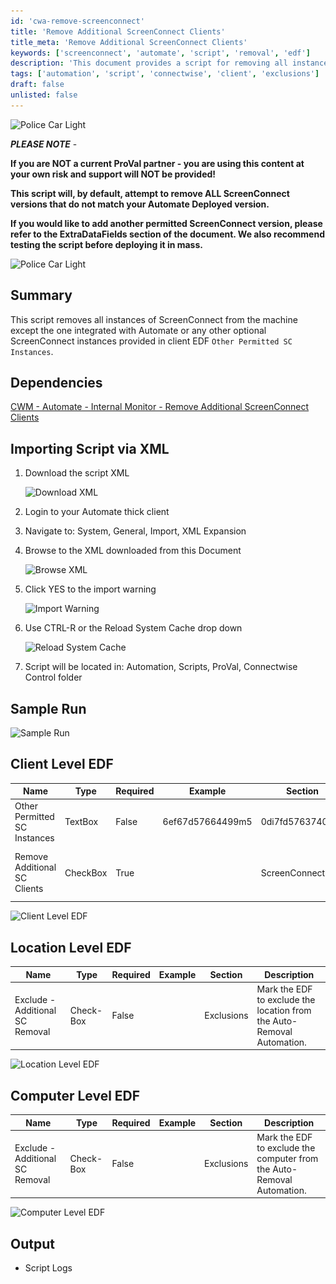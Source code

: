 ```yaml
---
id: 'cwa-remove-screenconnect'
title: 'Remove Additional ScreenConnect Clients'
title_meta: 'Remove Additional ScreenConnect Clients'
keywords: ['screenconnect', 'automate', 'script', 'removal', 'edf']
description: 'This document provides a script for removing all instances of ScreenConnect from machines, keeping only the version integrated with Automate or specified permitted versions. It includes setup instructions, client-level and location-level EDF configurations, and output details.'
tags: ['automation', 'script', 'connectwise', 'client', 'exclusions']
draft: false
unlisted: false
---
```

<div class='text-section scrollable'>

![Police Car Light](https://c.tenor.com/8vSJsVW-1pQAAAAj/police-car-light-joypixels.gif)

**_PLEASE NOTE_** -  

**If you are NOT a current ProVal partner - you are using this content at your own risk and support will NOT be provided!**

**This script will, by default, attempt to remove ALL ScreenConnect versions that do not match your Automate Deployed version.**

**If you would like to add another permitted ScreenConnect version, please refer to the ExtraDataFields section of the document. We also recommend testing the script before deploying it in mass.**

![Police Car Light](https://c.tenor.com/8vSJsVW-1pQAAAAj/police-car-light-joypixels.gif)

## Summary

This script removes all instances of ScreenConnect from the machine except the one integrated with Automate or any other optional ScreenConnect instances provided in client EDF `Other Permitted SC Instances`.

## Dependencies

[CWM - Automate - Internal Monitor - Remove Additional ScreenConnect Clients](https://proval.itglue.com/DOC-5078775-15274649)

## Importing Script via XML

1. Download the script XML

   ![Download XML](..\..\..\static\img\Remove---All-But-My---ScreenConnect-Client-Installations\image_1.png)

2. Login to your Automate thick client
3. Navigate to: System, General, Import, XML Expansion
4. Browse to the XML downloaded from this Document

   ![Browse XML](..\..\..\static\img\Remove---All-But-My---ScreenConnect-Client-Installations\image_2.png)

5. Click YES to the import warning

   ![Import Warning](..\..\..\static\img\Remove---All-But-My---ScreenConnect-Client-Installations\image_3.png)

6. Use CTRL-R or the Reload System Cache drop down

   ![Reload System Cache](..\..\..\static\img\Remove---All-But-My---ScreenConnect-Client-Installations\image_4.png)

7. Script will be located in: Automation, Scripts, ProVal, Connectwise Control folder

## Sample Run

![Sample Run](..\..\..\static\img\Remove---All-But-My---ScreenConnect-Client-Installations\image_5.png)

## Client Level EDF

| **Name**                       | **Type**   | **Required** | **Example**                      | **Section**      | **Description**                                                                                                                                                                                                 |
|--------------------------------|------------|--------------|----------------------------------|------------------|-----------------------------------------------------------------------------------------------------------------------------------------------------------------------------------------------------------------|
| Other Permitted SC Instances    | TextBox   | False        | 6ef67d57664499m5|0di7fd57637401k5 | ScreenConnect      | Mention the Instance IDs other than the Default one, which you would not like to remove from the client's machines. Remember to separate the instance IDs by Pipeline (|) if you are mentioning multiple instances and there should be no spacing in them. Like shown below: `@instanceid1@|@instanceid2@` |
| Remove Additional SC Clients    | CheckBox  | True         |                                  | ScreenConnect      | Mark the EDF to enable the Auto-Removal automation for the client.                                                                                                                                           |

![Client Level EDF](..\..\..\static\img\Remove---All-But-My---ScreenConnect-Client-Installations\image_6.png)

## Location Level EDF

| **Name**                        | **Type**   | **Required** | **Example** | **Section** | **Description**                                                                                               |
|---------------------------------|------------|--------------|-------------|-------------|---------------------------------------------------------------------------------------------------------------|
| Exclude - Additional SC Removal | Check-Box | False        |             | Exclusions   | Mark the EDF to exclude the location from the Auto-Removal Automation.                                       |

![Location Level EDF](..\..\..\static\img\Remove---All-But-My---ScreenConnect-Client-Installations\image_7.png)

## Computer Level EDF

| **Name**                        | **Type**   | **Required** | **Example** | **Section** | **Description**                                                                                               |
|---------------------------------|------------|--------------|-------------|-------------|---------------------------------------------------------------------------------------------------------------|
| Exclude - Additional SC Removal | Check-Box | False        |             | Exclusions   | Mark the EDF to exclude the computer from the Auto-Removal Automation.                                       |

![Computer Level EDF](..\..\..\static\img\Remove---All-But-My---ScreenConnect-Client-Installations\image_8.png)

## Output

- Script Logs


